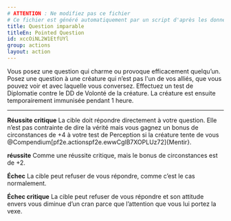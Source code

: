 ```yaml
---
# ATTENTION : Ne modifiez pas ce fichier
# Ce fichier est généré automatiquement par un script d'après les données du module Foundry VTT officiel et de sa traduction
title: Question imparable
titleEn: Pointed Question
id: xccOiNL2W1EtfUYl
group: actions
layout: action
---
```

<p>Vous posez une question qui charme ou provoque efficacement quelqu’un. Posez une question à une créature qui n’est pas l'un de vos alliés, que vous pouvez voir et avec laquelle vous conversez. Effectuez un test de Diplomatie contre le DD de Volonté de la créature. La créature est ensuite temporairement immunisée pendant 1 heure.</p><hr><p><strong>Réussite critique</strong> La cible doit répondre directement à votre question. Elle n’est pas contrainte de dire la vérité mais vous gagnez un bonus de circonstances de +4 à votre test de Perception si la créature tente de vous @Compendium[pf2e.actionspf2e.ewwCglB7XOPLUz72]{Mentir}.</p><p><strong>réussite</strong> Comme une réussite critique, mais le bonus de circonstances est de +2.</p><p><strong>Échec</strong> La cible peut refuser de vous répondre, comme c’est le cas normalement.</p><p><strong>Échec critique</strong> La cible peut refuser de vous répondre et son attitude envers vous diminue d’un cran parce que l’attention que vous lui portez la vexe.</p>
